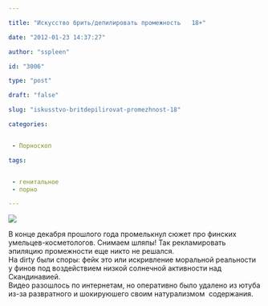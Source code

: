 ```yaml
---

title: "Искусство брить/депилировать промежность   18+"

date: "2012-01-23 14:37:27"

author: "sspleen"

id: "3006"

type: "post"

draft: "false"

slug: "iskusstvo-britdepilirovat-promezhnost-18"

categories:


 - Порноскоп

tags:


 - генитальное
 - порно

---
```

[![](/uploads/2012/06/depilate-hair.jpg)](/2012/01/iskusstvo-britdepilirovat-promezhnost-18/depilate-hair/)  
  
В конце декабря прошлого года промелькнул сюжет про финских умельцев-косметологов. Снимаем шляпы! Так рекламировать эпиляцию промежности еще никто не решался.  
На dirty были споры: фейк это или искривление моральной реальности у финов под воздействием низкой солнечной активности над Скандинавией.  
Видео разошлось по интернетам, но оперативно было удалено из ютуба из-за развратного и шокируюшего своим натурализмом  содержания.